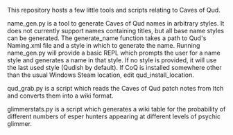 This repository hosts a few little tools and scripts relating to Caves of Qud.

name_gen.py is a tool to generate Caves of Qud names in arbitrary styles. 
It does not currently support names containing titles, but all base name styles can be generated.
The generate_name function takes a path to Qud's Naming.xml file and a style in which to generate the name.
Running name_gen.py will provide a basic REPL
which prompts the user for a name style and generates a name in that style. If no style is provided,
it will use the last used style (Qudish by default).
If CoQ is installed somewhere other than the usual Windows Steam location, edit qud_install_location.

qud_grab.py is a script which reads the Caves of Qud patch notes from Itch and converts them into a wiki format.

glimmerstats.py is a script which generates a wiki table for the probability of different numbers of esper hunters appearing
at different levels of psychic glimmer.
